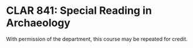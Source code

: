 # CLAR 841: Special Reading in Archaeology

With permission of the department, this course may be repeated for credit.